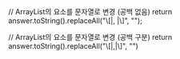 // ArrayList<Character>의 요소를 문자열로 변경 (공백 없음)
return answer.toString().replaceAll("\\[|, |\\]", "");

// ArrayList<Integer>의 요소를 문자열로 변경 (공백 구분)
return answer.toString().replaceAll("\\[|,|\\]", "")
